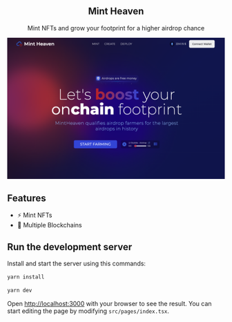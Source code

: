 <div align="center">
  <h2>Mint Heaven</h2>
  <p>Mint NFTs and grow your footprint for a higher airdrop chance</p>
</div>

![Screenshot of Curio Info intro screen.](https://github.com/soul-man/mint-heaven/blob/master/public/images/mint-heaven.png?raw=true)

## Features

- ⚡️ Mint NFTs
- 💖 Multiple Blockchains

## Run the development server

Install and start the server using this commands:

```bash
yarn install
```

```bash
yarn dev
```

Open [http://localhost:3000](http://localhost:3000) with your browser to see the result. You can start editing the page by modifying `src/pages/index.tsx`.
